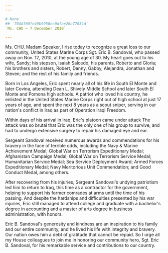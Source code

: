 ```yaml
---
---

# None
## `704df60fe49b9950ec0dfae26a77031d`
`Ms. CHU — 7 December 2010`

---
```



Ms. CHU. Madam Speaker, I rise today to recognize a great loss to our 
community, United States Marine Corps Sgt. Eric B. Sandoval, who passed 
away on Nov. 12, 2010, at the young age of 30. My heart goes out to his 
wife, Sandy; his stepson, Isaiah Salcedo; his parents, Roberto and 
Gloria; his brothers and sisters, Robert, Danny, Gabby, Alejandra, 
Jonathan and Steven; and the rest of his family and friends.

Born in Los Angeles, Eric spent nearly all of his life in South El 
Monte and later Covina, attending Dean L. Shively Middle School and 
later South El Monte and Pomona high schools. A patriot who loved his 
country, he enlisted in the United States Marine Corps right out of 
high school at just 17 years of age, and spent the next 8 years as a 
scout sniper, serving in our nation's conflict in Iraq as part of 
Operation Iraqi Freedom.

Within days of his arrival in Iraq, Eric's platoon came under attack 
The attack was so brutal that Eric was the only one of his group to 
survive, and had to undergo extensive surgery to repair his damaged eye 
and ear.

Sergeant Sandoval received numerous awards and commendations for his 
bravery in the face of terrible odds, including the Navy & Marine 
Achievement Medal; Global War on Terrorism Expeditionary Medal; 
Afghanistan Campaign Medal; Global War on Terrorism Service Medal; 
Humanitarian Service Medal; Sea Service Deployment Award; Armed Forces 
Expeditionary Medal; Navy Meritorious Unit Commendation; and Good 
Conduct Medal, among others.

After recovering from his injuries, Sergeant Sandoval's undying 
patriotism led him to return to Iraq, this time as a contractor for the 
government, helping to support his former comrades at arms until the 
time of his passing. And despite the hardships and difficulties 
presented by his war injuries, Eric still managed to attend college and 
graduate with a bachelor's degree in accounting and a master of arts 
degree in business administration, with honors.

Eric B. Sandoval's generosity and kindness are an inspiration to his 
family and our entire community, and he lived his life with integrity 
and bravery. Our nation owes him a debt of gratitude that cannot be 
repaid. So I urge all my House colleagues to join me in honoring our 
community hero, Sgt. Eric B. Sandoval, for his remarkable service and 
contributions to our country.
